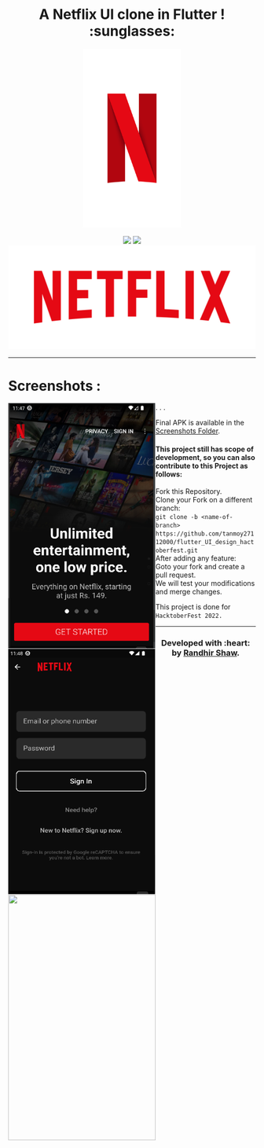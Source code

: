 <h1 align="center">A Netflix UI clone in Flutter ! :sunglasses:</h1>

<div align="center">

<img src="./assets/images/netflix_symbol.png" width=200px/>

<br>

[![](https://img.shields.io/badge/Made_with-Flutter-red?style=for-the-badge&logo=flutter)](https://flutter.dev/ "Flutter")
[![](https://img.shields.io/badge/IDE-Visual_Studio_Code-red?style=for-the-badge&logo=visual-studio-code)](https://code.visualstudio.com/  "Visual Studio Code")
  <img src="./assets/images/netflix_logo.png" width=600px/>

</div>

---
# Screenshots :

<img src="Screenshots/1.png" style="float:left" height="500" width=300>.
<img src="Screenshots/2.png" style="float:left" height="500" width=300>. 
<img src="Screenshots/Demo.gif" style="float:left" height="500" width=300>.


 - Final APK is available in the [Screenshots Folder](Screenshots).
 
 #### This project still has scope of development, so you can also contribute to this Project as follows:
* Fork this Repository.
* Clone your Fork on a different branch:
	* `git clone -b <name-of-branch> https://github.com/tanmoy27112000/flutter_UI_design_hactoberfest.git`
* After adding any feature:
	* Goto your fork and create a pull request.
	* We will test your modifications and merge changes.

This project is done for `HacktoberFest 2022.`

---
<h3 align="center"><b>Developed with :heart: by <a href="https://github.com/randhirshaw">Randhir Shaw</a>.</b></h1>
